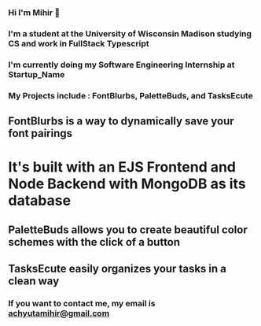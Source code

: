 ### Hi I'm Mihir 👋

### I'm a student at the University of Wisconsin Madison studying CS and work in FullStack Typescript

### I'm currently doing my Software Engineering Internship at Startup_Name

### My Projects include : FontBlurbs, PaletteBuds, and TasksEcute

## FontBlurbs is a way to dynamically save your font pairings

# It's built with an EJS Frontend and Node Backend with MongoDB as its database

## PaletteBuds allows you to create beautiful color schemes with the click of a button

## TasksEcute easily organizes your tasks in a clean way

### If you want to contact me, my email is achyutamihir@gmail.com

<!--
**Mihir-Achyuta/Mihir-Achyuta** is a ✨ _special_ ✨ repository because its `README.md` (this file) appears on your GitHub profile.

Here are some ideas to get you started:

- 🔭 I’m currently working on ...
- 🌱 I’m currently learning ...
- 👯 I’m looking to collaborate on ...
- 🤔 I’m looking for help with ...
- 💬 Ask me about ...
- 📫 How to reach me: ...
- 😄 Pronouns: ...
- ⚡ Fun fact: ...
-->
